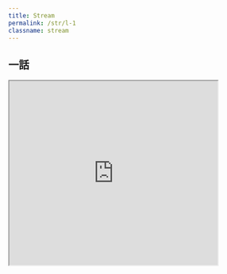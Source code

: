 ```yaml
---
title: Stream
permalink: /str/l-1
classname: stream
---
```


## 一話
<iframe src="https://desustream.info/dstream/moedesu/index.php?id=dytma2tqbGZpT3dPSWFqbWo1dXY5amYwMVVBSVJJNDY5T0t0YTJrbEVSdz0=" width="420" height="370" allowfullscreen="true" webkitallowfullscreen="true" mozallowfullscreen="true"></iframe>
